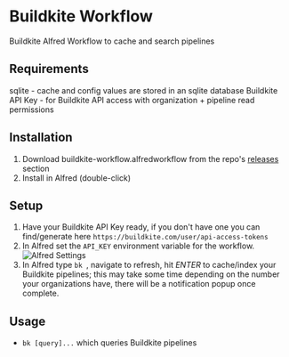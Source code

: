 # Buildkite Workflow

Buildkite Alfred Workflow to cache and search pipelines

Requirements
-------------
sqlite - cache and config values are stored in an sqlite database
Buildkite API Key - for Buildkite API access with organization + pipeline read permissions

Installation
-------------
1. Download buildkite-workflow.alfredworkflow from the repo's [releases](https://github.com/rust-playground/alfred-workflows-rs/releases) section
2. Install in Alfred (double-click)

Setup
------
1. Have your Buildkite API Key ready, if you don't have one you can find/generate here `https://buildkite.com/user/api-access-tokens`
2. In Alfred set the `API_KEY` environment variable for the workflow. ![Alfred Settings](https://github.com/rust-playground/alfred-workflows-rs/raw/master/buildkite-workflow/buildkite.png)
3. In Alfred type `bk `, navigate to refresh, hit *ENTER* to cache/index your Buildkite pipelines; this may take some time depending on the number your organizations have, there will be a notification popup once complete.

Usage
------
- `bk [query]...` which queries Buildkite pipelines
